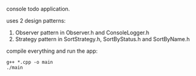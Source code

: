 console todo application.

uses 2 design patterns: 
1) Observer pattern in Observer.h and ConsoleLogger.h
2) Strategy pattern in SortStrategy.h, SortByStatus.h and SortByName.h

compile everything and run the app:
```
g++ *.cpp -o main
./main
```